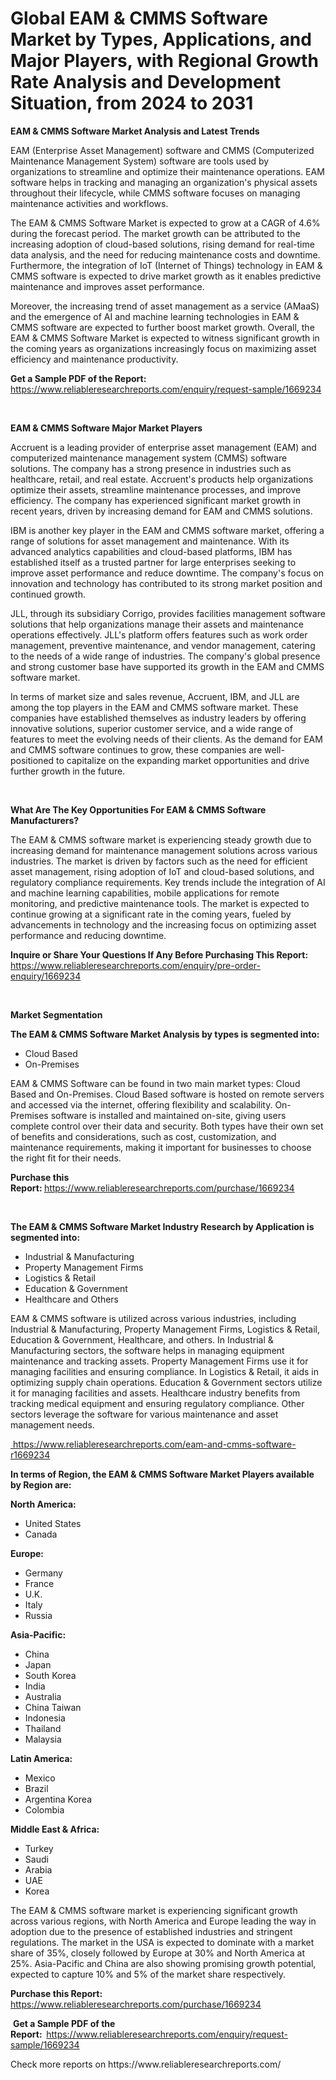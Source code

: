 <p><h1>Global EAM & CMMS Software Market by Types, Applications, and Major Players, with Regional Growth Rate Analysis and Development Situation, from 2024 to 2031</h1></p><p><strong>EAM & CMMS Software Market Analysis and Latest Trends</strong></p>
<p><p>EAM (Enterprise Asset Management) software and CMMS (Computerized Maintenance Management System) software are tools used by organizations to streamline and optimize their maintenance operations. EAM software helps in tracking and managing an organization's physical assets throughout their lifecycle, while CMMS software focuses on managing maintenance activities and workflows.</p><p>The EAM & CMMS Software Market is expected to grow at a CAGR of 4.6% during the forecast period. The market growth can be attributed to the increasing adoption of cloud-based solutions, rising demand for real-time data analysis, and the need for reducing maintenance costs and downtime. Furthermore, the integration of IoT (Internet of Things) technology in EAM & CMMS software is expected to drive market growth as it enables predictive maintenance and improves asset performance.</p><p>Moreover, the increasing trend of asset management as a service (AMaaS) and the emergence of AI and machine learning technologies in EAM & CMMS software are expected to further boost market growth. Overall, the EAM & CMMS Software Market is expected to witness significant growth in the coming years as organizations increasingly focus on maximizing asset efficiency and maintenance productivity.</p></p>
<p><strong>Get a Sample PDF of the Report:&nbsp;</strong> <a href="https://www.reliableresearchreports.com/enquiry/request-sample/1669234">https://www.reliableresearchreports.com/enquiry/request-sample/1669234</a></p>
<p>&nbsp;</p>
<p><strong>EAM & CMMS Software Major Market Players</strong></p>
<p><p>Accruent is a leading provider of enterprise asset management (EAM) and computerized maintenance management system (CMMS) software solutions. The company has a strong presence in industries such as healthcare, retail, and real estate. Accruent's products help organizations optimize their assets, streamline maintenance processes, and improve efficiency. The company has experienced significant market growth in recent years, driven by increasing demand for EAM and CMMS solutions.</p><p>IBM is another key player in the EAM and CMMS software market, offering a range of solutions for asset management and maintenance. With its advanced analytics capabilities and cloud-based platforms, IBM has established itself as a trusted partner for large enterprises seeking to improve asset performance and reduce downtime. The company's focus on innovation and technology has contributed to its strong market position and continued growth.</p><p>JLL, through its subsidiary Corrigo, provides facilities management software solutions that help organizations manage their assets and maintenance operations effectively. JLL's platform offers features such as work order management, preventive maintenance, and vendor management, catering to the needs of a wide range of industries. The company's global presence and strong customer base have supported its growth in the EAM and CMMS software market.</p><p>In terms of market size and sales revenue, Accruent, IBM, and JLL are among the top players in the EAM and CMMS software market. These companies have established themselves as industry leaders by offering innovative solutions, superior customer service, and a wide range of features to meet the evolving needs of their clients. As the demand for EAM and CMMS software continues to grow, these companies are well-positioned to capitalize on the expanding market opportunities and drive further growth in the future.</p></p>
<p>&nbsp;</p>
<p><strong>What Are The Key Opportunities For EAM & CMMS Software Manufacturers?</strong></p>
<p><p>The EAM & CMMS software market is experiencing steady growth due to increasing demand for maintenance management solutions across various industries. The market is driven by factors such as the need for efficient asset management, rising adoption of IoT and cloud-based solutions, and regulatory compliance requirements. Key trends include the integration of AI and machine learning capabilities, mobile applications for remote monitoring, and predictive maintenance tools. The market is expected to continue growing at a significant rate in the coming years, fueled by advancements in technology and the increasing focus on optimizing asset performance and reducing downtime.</p></p>
<p><strong>Inquire or Share Your Questions If Any Before Purchasing This Report:</strong> <a href="https://www.reliableresearchreports.com/enquiry/pre-order-enquiry/1669234">https://www.reliableresearchreports.com/enquiry/pre-order-enquiry/1669234</a></p>
<p>&nbsp;</p>
<p><strong>Market Segmentation</strong></p>
<p><strong>The EAM & CMMS Software Market Analysis by types is segmented into:</strong></p>
<p><ul><li>Cloud Based</li><li>On-Premises</li></ul></p>
<p><p>EAM & CMMS Software can be found in two main market types: Cloud Based and On-Premises. Cloud Based software is hosted on remote servers and accessed via the internet, offering flexibility and scalability. On-Premises software is installed and maintained on-site, giving users complete control over their data and security. Both types have their own set of benefits and considerations, such as cost, customization, and maintenance requirements, making it important for businesses to choose the right fit for their needs.</p></p>
<p><strong>Purchase this Report:&nbsp;</strong><a href="https://www.reliableresearchreports.com/purchase/1669234">https://www.reliableresearchreports.com/purchase/1669234</a></p>
<p>&nbsp;</p>
<p><strong>The EAM & CMMS Software Market Industry Research by Application is segmented into:</strong></p>
<p><ul><li>Industrial & Manufacturing</li><li>Property Management Firms</li><li>Logistics & Retail</li><li>Education & Government</li><li>Healthcare and Others</li></ul></p>
<p><p>EAM & CMMS software is utilized across various industries, including Industrial & Manufacturing, Property Management Firms, Logistics & Retail, Education & Government, Healthcare, and others. In Industrial & Manufacturing sectors, the software helps in managing equipment maintenance and tracking assets. Property Management Firms use it for managing facilities and ensuring compliance. In Logistics & Retail, it aids in optimizing supply chain operations. Education & Government sectors utilize it for managing facilities and assets. Healthcare industry benefits from tracking medical equipment and ensuring regulatory compliance. Other sectors leverage the software for various maintenance and asset management needs.</p></p>
<p><a href="https://www.reliableresearchreports.com/eam-and-cmms-software-r1669234">&nbsp;https://www.reliableresearchreports.com/eam-and-cmms-software-r1669234</a></p>
<p><strong>In terms of Region, the EAM & CMMS Software Market Players available by Region are:</strong></p>
<p>
    <p> <strong> North America: </strong>
        <ul>
            <li>United States</li>
            <li>Canada</li>
        </ul>
        </p> 
    <p> <strong> Europe: </strong>
        <ul>
            <li>Germany</li>
            <li>France</li>
            <li>U.K.</li>
            <li>Italy</li>
            <li>Russia</li>
        </ul>
        </p> 
    <p> <strong> Asia-Pacific: </strong>
        <ul>
            <li>China</li>
            <li>Japan</li>
            <li>South Korea</li>
            <li>India</li>
            <li>Australia</li>
            <li>China Taiwan</li>
            <li>Indonesia</li>
            <li>Thailand</li>
            <li>Malaysia</li>
        </ul>
        </p> 
    <p> <strong> Latin America: </strong>
        <ul>
            <li>Mexico</li>
            <li>Brazil</li>
            <li>Argentina Korea</li>
            <li>Colombia</li>
        </ul>
        </p> 
    <p> <strong> Middle East & Africa: </strong>
        <ul>
            <li>Turkey</li>
            <li>Saudi</li>
            <li>Arabia</li>
            <li>UAE</li>
            <li>Korea</li>
        </ul>
    </p>
    </p>
<p><p>The EAM & CMMS software market is experiencing significant growth across various regions, with North America and Europe leading the way in adoption due to the presence of established industries and stringent regulations. The market in the USA is expected to dominate with a market share of 35%, closely followed by Europe at 30% and North America at 25%. Asia-Pacific and China are also showing promising growth potential, expected to capture 10% and 5% of the market share respectively.</p></p>
<p><strong>Purchase this Report: </strong><a href="https://www.reliableresearchreports.com/purchase/1669234">https://www.reliableresearchreports.com/purchase/1669234</a></p>
<p>&nbsp;<strong>Get a Sample PDF of the Report:&nbsp;&nbsp;</strong><a href="https://www.reliableresearchreports.com/enquiry/request-sample/1669234">https://www.reliableresearchreports.com/enquiry/request-sample/1669234</a></p>
<p><strong></strong></p>
<p>Check more reports on https://www.reliableresearchreports.com/</p>